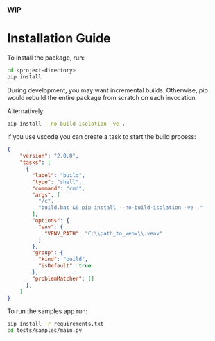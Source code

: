 ### WIP

# Installation Guide


To install the package, run:

```bash
cd <project-directory>
pip install .
```

During development, you may want incremental builds. Otherwise, pip would rebuild the entire package from scratch on each invocation.

Alternatively:
```bash
pip install --no-build-isolation -ve .
```

If you use vscode you can create a task to start the build process:
```json
{
    "version": "2.0.0",
    "tasks": [
      {
        "label": "build",
        "type": "shell",
        "command": "cmd",
        "args": [
          "/c",
          "build.bat && pip install --no-build-isolation -ve ."
        ],
        "options": {
          "env": {
            "VENV_PATH": "C:\\path_to_venv\\.venv"
          }
        },
        "group": {
          "kind": "build",
          "isDefault": true
        },
        "problemMatcher": []
      },
    ]
}
```

To run the samples app run:
```bash
pip install -r requirements.txt
cd tests/samples/main.py
```


